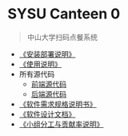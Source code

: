 # SYSU Canteen 0

> 中山大学扫码点餐系统

- [《安装部署说明》](https://github.com/dtosaad/Comprehensive-Training/blob/master/Installation%20deployment%20instructions/%E5%AE%89%E8%A3%85%E9%83%A8%E7%BD%B2%E8%AF%B4%E6%98%8E.md)
- [《使用说明》](https://github.com/dtosaad/Comprehensive-Training/blob/master/Directions/%E4%BD%BF%E7%94%A8%E8%AF%B4%E6%98%8E.md)
- 所有源代码
  - [前端源代码](https://github.com/dtosaad/front-end)
  - [后端源代码](https://github.com/dtosaad/back-end)
- [《软件需求规格说明书》](https://github.com/dtosaad/Comprehensive-Training/blob/master/Product%20requirement%20specification/%E8%BD%AF%E4%BB%B6%E9%9C%80%E6%B1%82%E8%A7%84%E6%A0%BC%E8%AF%B4%E6%98%8E%E4%B9%A6.md)
- [《软件设计文档》](https://github.com/dtosaad/Comprehensive-Training/blob/master/Software%20design%20document/%E8%BD%AF%E4%BB%B6%E8%AE%BE%E8%AE%A1%E6%96%87%E6%A1%A3.md)
- [《小组分工与贡献率说明》](https://github.com/dtosaad/Comprehensive-Training/blob/master/Contribution%20rate/%E3%80%8A%E5%B0%8F%E7%BB%84%E5%88%86%E5%B7%A5%E4%B8%8E%E8%B4%A1%E7%8C%AE%E7%8E%87%E8%AF%B4%E6%98%8E%E3%80%8B.md)

